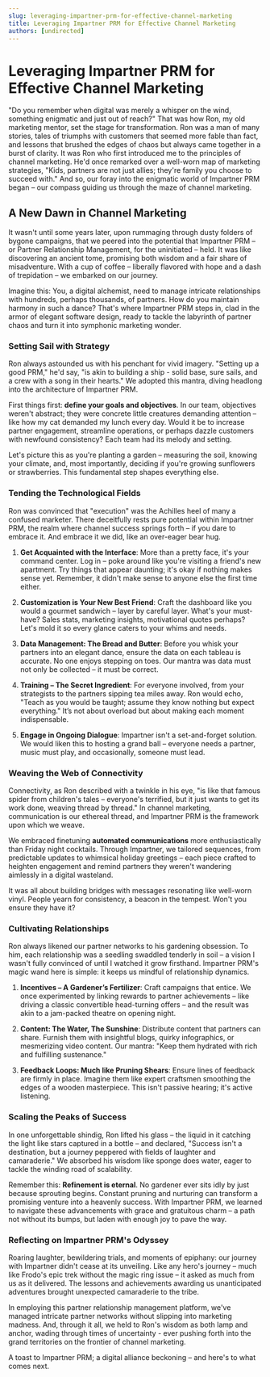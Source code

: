 ```yaml
---
slug: leveraging-impartner-prm-for-effective-channel-marketing
title: Leveraging Impartner PRM for Effective Channel Marketing
authors: [undirected]
---
```



# Leveraging Impartner PRM for Effective Channel Marketing

"Do you remember when digital was merely a whisper on the wind, something enigmatic and just out of reach?" That was how Ron, my old marketing mentor, set the stage for transformation. Ron was a man of many stories, tales of triumphs with customers that seemed more fable than fact, and lessons that brushed the edges of chaos but always came together in a burst of clarity. It was Ron who first introduced me to the principles of channel marketing. He'd once remarked over a well-worn map of marketing strategies, "Kids, partners are not just allies; they're family you choose to succeed with." And so, our foray into the enigmatic world of Impartner PRM began – our compass guiding us through the maze of channel marketing.

## A New Dawn in Channel Marketing

It wasn't until some years later, upon rummaging through dusty folders of bygone campaigns, that we peered into the potential that Impartner PRM – or Partner Relationship Management, for the uninitiated – held. It was like discovering an ancient tome, promising both wisdom and a fair share of misadventure. With a cup of coffee – liberally flavored with hope and a dash of trepidation – we embarked on our journey.

Imagine this: You, a digital alchemist, need to manage intricate relationships with hundreds, perhaps thousands, of partners. How do you maintain harmony in such a dance? That's where Impartner PRM steps in, clad in the armor of elegant software design, ready to tackle the labyrinth of partner chaos and turn it into symphonic marketing wonder.

### Setting Sail with Strategy

Ron always astounded us with his penchant for vivid imagery. "Setting up a good PRM," he'd say, "is akin to building a ship - solid base, sure sails, and a crew with a song in their hearts." We adopted this mantra, diving headlong into the architecture of Impartner PRM.

First things first: **define your goals and objectives**. In our team, objectives weren't abstract; they were concrete little creatures demanding attention – like how my cat demanded my lunch every day. Would it be to increase partner engagement, streamline operations, or perhaps dazzle customers with newfound consistency? Each team had its melody and setting. 

Let's picture this as you're planting a garden – measuring the soil, knowing your climate, and, most importantly, deciding if you're growing sunflowers or strawberries. This fundamental step shapes everything else.

### Tending the Technological Fields

Ron was convinced that "execution" was the Achilles heel of many a confused marketer. There deceitfully rests pure potential within Impartner PRM, the realm where channel success springs forth – if you dare to embrace it. And embrace it we did, like an over-eager bear hug.

1. **Get Acquainted with the Interface**: More than a pretty face, it's your command center. Log in – poke around like you're visiting a friend's new apartment. Try things that appear daunting; it's okay if nothing makes sense yet. Remember, it didn't make sense to anyone else the first time either.

2. **Customization is Your New Best Friend**: Craft the dashboard like you would a gourmet sandwich – layer by careful layer. What's your must-have? Sales stats, marketing insights, motivational quotes perhaps? Let's mold it so every glance caters to your whims and needs.

3. **Data Management: The Bread and Butter**: Before you whisk your partners into an elegant dance, ensure the data on each tableau is accurate. No one enjoys stepping on toes. Our mantra was data must not only be collected – it must be correct.

4. **Training – The Secret Ingredient**: For everyone involved, from your strategists to the partners sipping tea miles away. Ron would echo, "Teach as you would be taught; assume they know nothing but expect everything." It’s not about overload but about making each moment indispensable.

5. **Engage in Ongoing Dialogue**: Impartner isn't a set-and-forget solution. We would liken this to hosting a grand ball – everyone needs a partner, music must play, and occasionally, someone must lead.

### Weaving the Web of Connectivity

Connectivity, as Ron described with a twinkle in his eye, "is like that famous spider from children's tales – everyone's terrified, but it just wants to get its work done, weaving thread by thread." In channel marketing, communication is our ethereal thread, and Impartner PRM is the framework upon which we weave.

We embraced finetuning **automated communications** more enthusiastically than Friday night cocktails. Through Impartner, we tailored sequences, from predictable updates to whimsical holiday greetings – each piece crafted to heighten engagement and remind partners they weren't wandering aimlessly in a digital wasteland.

It was all about building bridges with messages resonating like well-worn vinyl. People yearn for consistency, a beacon in the tempest. Won't you ensure they have it?

### Cultivating Relationships 

Ron always likened our partner networks to his gardening obsession. To him, each relationship was a seedling swaddled tenderly in soil – a vision I wasn't fully convinced of until I watched it grow firsthand. Impartner PRM's magic wand here is simple: it keeps us mindful of relationship dynamics.

1. **Incentives – A Gardener’s Fertilizer**: Craft campaigns that entice. We once experimented by linking rewards to partner achievements – like driving a classic convertible head-turning offers – and the result was akin to a jam-packed theatre on opening night.

2. **Content: The Water, The Sunshine**: Distribute content that partners can share. Furnish them with insightful blogs, quirky infographics, or mesmerizing video content. Our mantra: "Keep them hydrated with rich and fulfilling sustenance."

3. **Feedback Loops: Much like Pruning Shears**: Ensure lines of feedback are firmly in place. Imagine them like expert craftsmen smoothing the edges of a wooden masterpiece. This isn't passive hearing; it's active listening.

### Scaling the Peaks of Success

In one unforgettable shindig, Ron lifted his glass – the liquid in it catching the light like stars captured in a bottle – and declared, "Success isn't a destination, but a journey peppered with fields of laughter and camaraderie." We absorbed his wisdom like sponge does water, eager to tackle the winding road of scalability.

Remember this: **Refinement is eternal**. No gardener ever sits idly by just because sprouting begins. Constant pruning and nurturing can transform a promising venture into a heavenly success. With Impartner PRM, we learned to navigate these advancements with grace and gratuitous charm – a path not without its bumps, but laden with enough joy to pave the way.

### Reflecting on Impartner PRM's Odyssey

Roaring laughter, bewildering trials, and moments of epiphany: our journey with Impartner didn't cease at its unveiling. Like any hero's journey – much like Frodo's epic trek without the magic ring issue – it asked as much from us as it delivered. The lessons and achievements awarding us unanticipated adventures brought unexpected camaraderie to the tribe.

In employing this partner relationship management platform, we've managed intricate partner networks without slipping into marketing madness. And, through it all, we held to Ron's wisdom as both lamp and anchor, wading through times of uncertainty - ever pushing forth into the grand territories on the frontier of channel marketing.

A toast to Impartner PRM; a digital alliance beckoning – and here's to what comes next.
